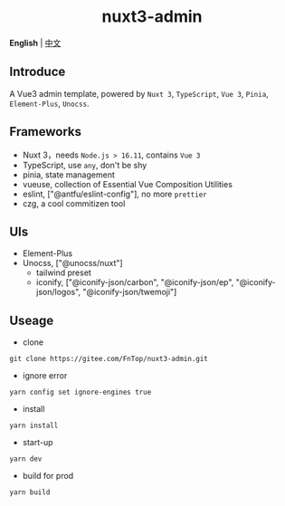 <h1 align="center">
nuxt3-admin
</h1>

**English** | [中文](./README.md)

## Introduce  
A Vue3 admin template, powered by `Nuxt 3`, `TypeScript`, `Vue 3`, `Pinia`, `Element-Plus`, `Unocss`.  

## Frameworks  
- Nuxt 3，needs `Node.js > 16.11`, contains `Vue 3`  
- TypeScript, use `any`, don't be shy  
- pinia, state management
- vueuse, collection of Essential Vue Composition Utilities
- eslint, ["@antfu/eslint-config"], no more `prettier` 
- czg, a cool commitizen tool

## UIs
- Element-Plus
- Unocss, ["@unocss/nuxt"]
  - tailwind preset
  - iconify, ["@iconify-json/carbon", "@iconify-json/ep", "@iconify-json/logos", "@iconify-json/twemoji"]

## Useage  
- clone 

```
git clone https://gitee.com/FnTop/nuxt3-admin.git  
```
- ignore error

```
yarn config set ignore-engines true
```
- install

```
yarn install
```
- start-up

```
yarn dev  
```

- build for prod

```
yarn build  
```
